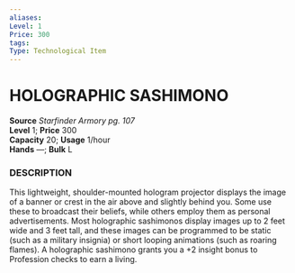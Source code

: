 ```yaml
---
aliases: 
Level: 1 
Price: 300
tags: 
Type: Technological Item
---
```


# HOLOGRAPHIC SASHIMONO

**Source** _Starfinder Armory pg. 107_  
**Level** 1; **Price** 300  
**Capacity** 20; **Usage** 1/hour  
**Hands** —; **Bulk** L

### DESCRIPTION

This lightweight, shoulder-mounted hologram projector displays the image of a banner or crest in the air above and slightly behind you. Some use these to broadcast their beliefs, while others employ them as personal advertisements. Most holographic sashimonos display images up to 2 feet wide and 3 feet tall, and these images can be programmed to be static (such as a military insignia) or short looping animations (such as roaring flames). A holographic sashimono grants you a +2 insight bonus to Profession checks to earn a living.